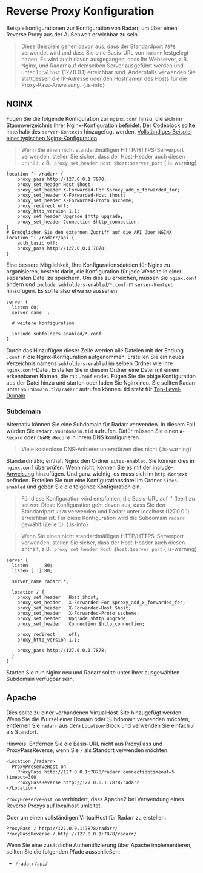 # Reverse Proxy Konfiguration

Beispielkonfigurationen zur Konfiguration von Radarr, um über einen Reverse Proxy aus der Außenwelt erreichbar zu sein.

> Diese Beispiele gehen davon aus, dass der Standardport `7878` verwendet wird und dass Sie eine Basis-URL von `radarr` festgelegt haben. Es wird auch davon ausgegangen, dass Ihr Webserver, z.B. Nginx, und Radarr auf demselben Server ausgeführt werden und unter `localhost` (127.0.0.1) erreichbar sind. Andernfalls verwenden Sie stattdessen die IP-Adresse oder den Hostnamen des Hosts für die Proxy-Pass-Anweisung.
{.is-info}

## NGINX

Fügen Sie die folgende Konfiguration zur `nginx.conf` hinzu, die sich im Stammverzeichnis Ihrer Nginx-Konfiguration befindet. Der Codeblock sollte innerhalb des `server-Kontexts` hinzugefügt werden. [Vollständiges Beispiel einer typischen Nginx-Konfiguration](https://www.nginx.com/resources/wiki/start/topics/examples/full/)

> Wenn Sie einen nicht standardmäßigen HTTP/HTTPS-Serverport verwenden, stellen Sie sicher, dass der Host-Header auch diesen enthält, z.B.: `proxy_set_header Host $host:$server_port` {.is-warning}

```nginx
location ^~ /radarr {
    proxy_pass http://127.0.0.1:7878;
    proxy_set_header Host $host;
    proxy_set_header X-Forwarded-For $proxy_add_x_forwarded_for;
    proxy_set_header X-Forwarded-Host $host;
    proxy_set_header X-Forwarded-Proto $scheme;
    proxy_redirect off;
    proxy_http_version 1.1;
    proxy_set_header Upgrade $http_upgrade;
    proxy_set_header Connection $http_connection;
}
# Ermöglichen Sie den externen Zugriff auf die API über NGINX
location ^~ /radarr/api {
    auth_basic off;
    proxy_pass http://127.0.0.1:7878;
}
```

Eine bessere Möglichkeit, Ihre Konfigurationsdateien für Nginx zu organisieren, besteht darin, die Konfiguration für jede Website in einer separaten Datei zu speichern.
Um dies zu erreichen, müssen Sie `nginx.conf` ändern und `include subfolders-enabled/*.conf` im `server-Kontext` hinzufügen. Es sollte also etwa so aussehen.

```nginx
server {
  listen 80;
  server_name _;
  
  # weitere Konfiguration
  
  include subfolders-enabled/*.conf
}
```

Durch das Hinzufügen dieser Zeile werden alle Dateien mit der Endung `.conf` in die Nginx-Konfiguration aufgenommen. Erstellen Sie ein neues Verzeichnis namens `subfolders-enabled` im selben Ordner wie Ihre `nginx.conf`-Datei. Erstellen Sie in diesem Ordner eine Datei mit einem erkennbaren Namen, die mit `.conf` endet. Fügen Sie die obige Konfiguration aus der Datei hinzu und starten oder laden Sie Nginx neu. Sie sollten Radarr unter `yourdomain.tld/radarr` aufrufen können. tld steht für [Top-Level-Domain](https://en.wikipedia.org/wiki/List_of_Internet_top-level_domains)

### Subdomain

Alternativ können Sie eine Subdomain für Radarr verwenden. In diesem Fall würden Sie `radarr.yourdomain.tld` aufrufen. Dafür müssen Sie einen `A-Record` oder `CNAME-Record` in Ihrem DNS konfigurieren.
> Viele kostenlose DNS-Anbieter unterstützen dies nicht {.is-warning}

Standardmäßig enthält Nginx den Ordner `sites-enabled`. Sie können dies in `nginx.conf` überprüfen. Wenn nicht, können Sie es mit der [include-Anweisung](http://nginx.org/en/docs/ngx_core_module.html#include) hinzufügen. Und ganz wichtig, es muss sich im `http-Kontext` befinden. Erstellen Sie nun eine Konfigurationsdatei im Ordner `sites-enabled` und geben Sie die folgende Konfiguration ein.

> Für diese Konfiguration wird empfohlen, die Basis-URL auf '' (leer) zu setzen. Diese Konfiguration geht davon aus, dass Sie den Standardport `7878` verwenden und Radarr unter localhost (127.0.0.1) erreichbar ist. Für diese Konfiguration wird die Subdomain `radarr` gewählt (Zeile 5). {.is-info}

> Wenn Sie einen nicht standardmäßigen HTTP/HTTPS-Serverport verwenden, stellen Sie sicher, dass der Host-Header auch diesen enthält, z.B.: `proxy_set_header Host $host:$server_port` {.is-warning}

```nginx
server {
  listen      80;
  listen [::]:80;

  server_name radarr.*;

  location / {
    proxy_set_header   Host $host;
    proxy_set_header   X-Forwarded-For $proxy_add_x_forwarded_for;
    proxy_set_header   X-Forwarded-Host $host;
    proxy_set_header   X-Forwarded-Proto $scheme;
    proxy_set_header   Upgrade $http_upgrade;
    proxy_set_header   Connection $http_connection;

    proxy_redirect     off;
    proxy_http_version 1.1;
    
    proxy_pass http://127.0.0.1:7878;
  }
}
```

Starten Sie nun Nginx neu und Radarr sollte unter Ihrer ausgewählten Subdomain verfügbar sein.

## Apache

Dies sollte zu einer vorhandenen VirtualHost-Site hinzugefügt werden. Wenn Sie die Wurzel einer Domain oder Subdomain verwenden möchten, entfernen Sie `radarr` aus dem `Location`-Block und verwenden Sie einfach `/` als Standort.

Hinweis: Entfernen Sie die Basis-URL nicht aus ProxyPass und ProxyPassReverse, wenn Sie `/` als Standort verwenden möchten.

```none
<Location /radarr>
  ProxyPreserveHost on
    ProxyPass http://127.0.0.1:7878/radarr connectiontimeout=5 timeout=300
    ProxyPassReverse http://127.0.0.1:7878/radarr
</Location>
```

`ProxyPreserveHost on` verhindert, dass Apache2 bei Verwendung eines Reverse Proxys auf localhost umleitet.

Oder um einen vollständigen VirtualHost für Radarr zu erstellen:

```none
ProxyPass / http://127.0.0.1:7878/radarr/
ProxyPassReverse / http://127.0.0.1:7878/radarr/
```

Wenn Sie eine zusätzliche Authentifizierung über Apache implementieren, sollten Sie die folgenden Pfade ausschließen:

- `/radarr/api/`